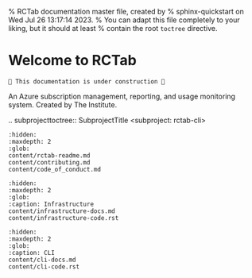 % RCTab documentation master file, created by
% sphinx-quickstart on Wed Jul 26 13:17:14 2023.
% You can adapt this file completely to your liking, but it should at least
% contain the root `toctree` directive.

# Welcome to RCTab

```{warning}
🚧 This documentation is under construction 🚧
```

An Azure subscription management, reporting, and usage monitoring system. Created by The Institute.

.. subprojecttoctree::
    SubprojectTitle <subproject: rctab-cli>


```{toctree}
:hidden:
:maxdepth: 2
:glob:
content/rctab-readme.md
content/contributing.md
content/code_of_conduct.md
```

```{toctree}
:hidden:
:maxdepth: 2
:glob:
:caption: Infrastructure
content/infrastructure-docs.md
content/infrastructure-code.rst
```

```{toctree}
:hidden:
:maxdepth: 2
:glob:
:caption: CLI
content/cli-docs.md
content/cli-code.rst
```
